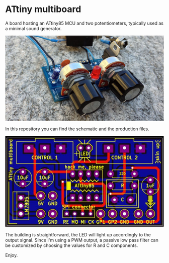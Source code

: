 # ATtiny multiboard

A board hosting an ATtiny85 MCU and two potentiometers, typically used as a minimal sound generator.

![ATtiny multiboard](Images/ATtiny_multiboard.jpg)

In this repository you can find the schematic and the production files.

![ATtiny multiboard](Images/ATtiny_GerberView.jpg)

The building is straightforward, the LED will light up accordingly to the output signal.
Since I'm using a PWM output, a passive low pass filter can be customized by choosing
the values for R and C components.

Enjoy.
